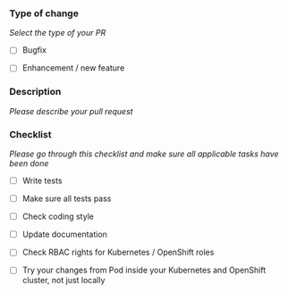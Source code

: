 ### Type of change

_Select the type of your PR_

- [ ] Bugfix
- [ ] Enhancement / new feature


### Description

_Please describe your pull request_

### Checklist

_Please go through this checklist and make sure all applicable tasks have been done_

- [ ] Write tests
- [ ] Make sure all tests pass
- [ ] Check coding style
- [ ] Update documentation
- [ ] Check RBAC rights for Kubernetes / OpenShift roles
- [ ] Try your changes from Pod inside your Kubernetes and OpenShift cluster, not just locally

